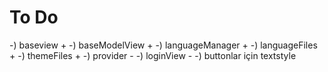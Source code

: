 
# To Do
-) baseview +
-) baseModelView +
-) languageManager +
-) languageFiles +
-) themeFiles +
-) provider -
-) loginView -
-) buttonlar için textstyle

